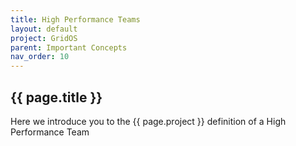 ```yaml
---
title: High Performance Teams
layout: default
project: GridOS
parent: Important Concepts
nav_order: 10
---
```


## {{ page.title }}

Here we introduce you to the {{ page.project }} definition of a High Performance Team
